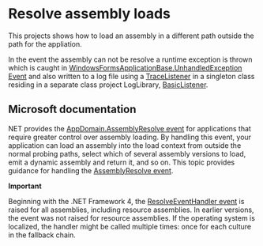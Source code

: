 ﻿# Resolve assembly loads
This projects shows how to load an assembly in a different path outside the path for the appliation.

In the event the assembly can not be resolve a runtime exception is thrown which is caught in [WindowsFormsApplicationBase.UnhandledException Event](https://docs.microsoft.com/en-us/dotnet/api/microsoft.visualbasic.applicationservices.windowsformsapplicationbase.unhandledexception?view=netframework-4.8) and also written to a log file using a [TraceListener](https://docs.microsoft.com/en-us/dotnet/api/system.diagnostics.tracelistener?view=netframework-4.8) in a singleton class residing in a separate class project LogLibrary, [BasicListener](https://github.com/karenpayneoregon/DebuggingVisualBasic/blob/master/LogLibrary/BasicTraceListener.vb).

## Microsoft documentation
NET provides the [AppDomain.AssemblyResolve event](https://docs.microsoft.com/en-us/dotnet/api/system.appdomain.assemblyresolve?view=netframework-4.8) for applications that require greater control over assembly loading. By handling this event, your application can load an assembly into the load context from outside the normal probing paths, select which of several assembly versions to load, emit a dynamic assembly and return it, and so on. This topic provides guidance for handling the [AssemblyResolve event](https://docs.microsoft.com/en-us/dotnet/api/system.appdomain.assemblyresolve?view=netframework-4.8).

**Important**

Beginning with the .NET Framework 4, the [ResolveEventHandler event](https://docs.microsoft.com/en-us/dotnet/api/system.resolveeventhandler?view=netframework-4.8) is raised for all assemblies, including resource assemblies. In earlier versions, the event was not raised for resource assemblies. If the operating system is localized, the handler might be called multiple times: once for each culture in the fallback chain.